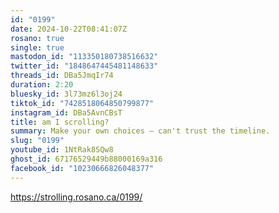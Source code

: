 ```yaml
---
id: "0199"
date: 2024-10-22T08:41:07Z
rosano: true
single: true
mastodon_id: "113350180738516632"
twitter_id: "1848647445481148633"
threads_id: DBa5JmqIr74
duration: 2:20
bluesky_id: 3l73mz6l3oj24
tiktok_id: "7428518064850799877"
instagram_id: DBa5AvnCBsT
title: am I scrolling?
summary: Make your own choices — can't trust the timeline.
slug: "0199"
youtube_id: 1NtRak8SQw8
ghost_id: 67176529449b88000169a316
facebook_id: "10230666826048377"
---
```

https://strolling.rosano.ca/0199/
